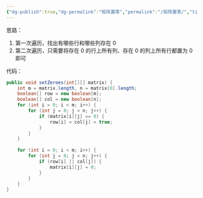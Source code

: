 ```yaml
---
{"dg-publish":true,"dg-permalink":"矩阵置零","permalink":"/矩阵置零/","title":"矩阵置零","tags":["矩阵"]}
---
```



思路：
1. 第一次遍历，找出有哪些行和哪些列存在 0 
2. 第二次遍历，只需要将存在 0 的行上所有列、存在 0 的列上所有行都置为 0 即可

代码：

```java
public void setZeroes(int[][] matrix) {
	int m = matrix.length, n = matrix[0].length;
	boolean[] row = new boolean[m];
	boolean[] col = new boolean[n];
	for (int i = 0; i < m; i++) {
		for (int j = 0; j < n; j++) {
			if (matrix[i][j] == 0) {
				row[i] = col[j] = true;
			}
		}
	}
	
	for (int i = 0; i < m; i++) {
		for (int j = 0; j < n; j++) {
			if (row[i] || col[j]) {
				matrix[i][j] = 0;
			}
		}
	}
}
```